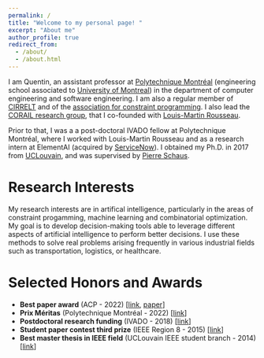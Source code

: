 ```yaml
---
permalink: /
title: "Welcome to my personal page! "
excerpt: "About me"
author_profile: true
redirect_from: 
  - /about/
  - /about.html
---
```


I am Quentin, an assistant professor at [Polytechnique Montréal](https://polymtl.ca/en) (engineering school associated to [University of Montreal](https://www.umontreal.ca/en/))
in the department of computer engineering and software engineering. I am also a regular member of [CIRRELT](https://www.cirrelt.ca/default.aspx) and of the [association for constraint programming](https://www.a4cp.org/). I also lead the [CORAIL research group](https://corail-research.github.io/), that I co-founded with [Louis-Martin Rousseau](https://hanalog.ca/en/person/louis-martin-rousseau/).


Prior to that, I was a a post-doctoral IVADO fellow at Polytechnique Montréal, where I worked with Louis-Martin Rousseau and as a research intern at ElementAI (acquired by [ServiceNow](https://www.servicenow.com/research/)).  I obtained my Ph.D. in 2017 from [UCLouvain](https://www.google.com/search?hl=fr&q=UCLouvain), and was supervised by [Pierre Schaus](https://www.info.ucl.ac.be/~pschaus/).


Research Interests
======
My research interests are in artifical intelligence, particularly in the areas of constraint progamming, machine learning and combinatorial optimization. 
My goal is to develop decision-making tools able to leverage different aspects of artificial intelligence to perform better decisions. 
I use these methods to solve real problems arising frequently in various industrial fields such as transportation, logistics, or healthcare.

Selected Honors and Awards
======

* **Best paper award** (ACP - 2022) [[link](https://www.a4cp.org/awards/paper-awards), [paper](https://drops.dagstuhl.de/opus/volltexte/2022/16664/pdf/LIPIcs-CP-2022-35.pdf)]
* **Prix Méritas** (Polytechnique Montréal - 2022) [[link](https://www.polymtl.ca/carrefour-actualite/nouvelles/gala-meritas-2021-2022-la-communaute-etudiante-de-polytechnique-recompense-48-enseignantes-et)]
* **Postdoctoral research funding** (IVADO - 2018) [[link](http://ivado.ca/en/research-community/)]
* **Student paper contest third prize** (IEEE Region 8 - 2015) [[link](https://ieeer8.org/student-activities/sa-spc/sa-spc-hall-of-fame/congratulations-to-spc-2015-winners/)]
* **Best master thesis in IEEE field** (UCLouvain IEEE student branch - 2014) [[link](https://sites.uclouvain.be/ieee/student-paper-contest/)]